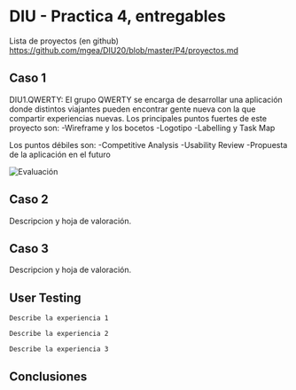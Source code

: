 # DIU - Practica 4, entregables

Lista de proyectos (en github) https://github.com/mgea/DIU20/blob/master/P4/proyectos.md


## Caso 1
>>>
DIU1.QWERTY:
El grupo QWERTY se encarga de desarrollar una aplicación donde distintos viajantes pueden encontrar gente nueva con la que 
compartir experiencias nuevas. Los principales puntos fuertes de este proyecto son:
-Wireframe y los bocetos
-Logotipo 
-Labelling y Task Map

Los puntos débiles son:
-Competitive Analysis
-Usability Review
-Propuesta de la aplicación en el futuro

![Evaluación](P4/DIU)



## Caso 2

Descripcion y hoja de valoración.  


## Caso 3

Descripcion y hoja de valoración.   

## User Testing

	Describe la experiencia 1

	Describe la experiencia 2

	Describe la experiencia 3


## Conclusiones
